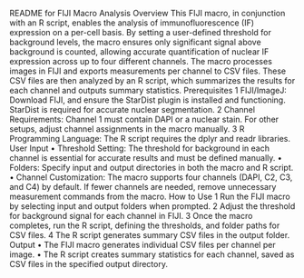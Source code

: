 README for FIJI Macro Analysis
Overview
This FIJI macro, in conjunction with an R script, enables the analysis of immunofluorescence (IF) expression on a per-cell basis. By setting a user-defined threshold for background levels, the macro ensures only significant signal above background is counted, allowing accurate quantification of nuclear IF expression across up to four different channels.
The macro processes images in FIJI and exports measurements per channel to CSV files. These CSV files are then analyzed by an R script, which summarizes the results for each channel and outputs summary statistics.
Prerequisites
	1	FIJI/ImageJ: Download FIJI, and ensure the StarDist plugin is installed and functioning. StarDist is required for accurate nuclear segmentation.
	2	Channel Requirements: Channel 1 must contain DAPI or a nuclear stain. For other setups, adjust channel assignments in the macro manually.
	3	R Programming Language: The R script requires the dplyr and readr libraries.
User Input
	•	Threshold Setting: The threshold for background in each channel is essential for accurate results and must be defined manually.
	•	Folders: Specify input and output directories in both the macro and R script.
	•	Channel Customization: The macro supports four channels (DAPI, C2, C3, and C4) by default. If fewer channels are needed, remove unnecessary measurement commands from the macro.
How to Use
	1	Run the FIJI macro by selecting input and output folders when prompted.
	2	Adjust the threshold for background signal for each channel in FIJI.
	3	Once the macro completes, run the R script, defining the thresholds, and folder paths for CSV files.
	4	The R script generates summary CSV files in the output folder.
Output
	•	The FIJI macro generates individual CSV files per channel per image.
	•	The R script creates summary statistics for each channel, saved as CSV files in the specified output directory.
